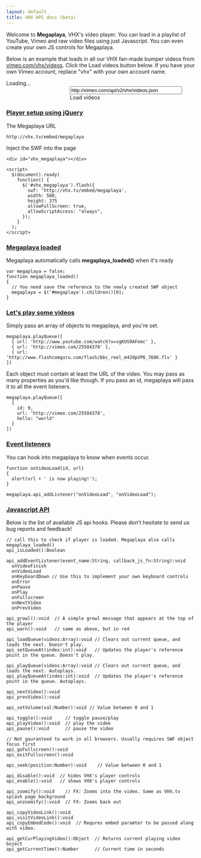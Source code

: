 ```yaml
---
layout: default
title: VHX API docs (beta)
---
```



<script type="text/javascript">
  $(document).ready(
    function() {
      $('#megaplaya').flash({
        swf: 'http://vhx.tv/embed/megaplaya',
        width: 500,
        allowFullScreen: true,
        allowScriptAccess: "always",
        height: 375
      });
    }
  );

  // Megaplaya calls this function when it's ready
  var megaplaya = false;
  function megaplaya_loaded()
  {
    megaplaya = $('#megaplaya').children()[0];
  }

  function load_videos()
  {
    $.ajax({
      type: "GET",
      url: $('#vimeo_videos_url')[0].value,
      dataType: "jsonp",
      success: function(videos, status, ajax) {
        if (videos) {
          megaplaya.api_playQueue(videos);
        }
      }
     });
  }

</script>

Welcome to <b markdown="1">Megaplaya</b>, VHX's video player. You can load in a playlist of YouTube, Vimeo and raw video files using just Javascript. You can even create your own JS controls for Megaplaya.

Below is an example that loads in all our VHX fan-made bumper videos from [vimeo.com/vhx/videos](http://vimeo.com/vhx/videos). Click the Load videos button below. If you have your own Vimeo account, replace "vhx" with your own account name.

<div id="megaplaya" markdown="1">Loading...</div>

<div style="margin-left: 170px;" markdown="1">
<input id="vimeo_videos_url" type="text" value="http://vimeo.com/api/v2/vhx/videos.json" style="width:300px;" />
<div class="btn" onclick="load_videos()" style="width: 140px;">Load videos</div>
</div>

### [Player setup using jQuery](#setup)

The Megaplaya URL

    http://vhx.tv/embed/megaplaya

Inject the SWF into the page

    <div id="vhx_megaplaya"></div>

    <script>
      $(document).ready(
        function() {
          $('#vhx_megaplaya').flash({
            swf: 'http://vhx.tv/embed/megaplaya',
            width: 500,
            height: 375
            allowFullScreen: true,
            allowScriptAccess: "always",
          });
        }
      );
    </script>

### [Megaplaya loaded](#megaplaya-loaded)

Megaplaya automatically calls **megaplaya_loaded()** when it's ready

    var megaplaya = false;
    function megaplaya_loaded()
    {
      // You need save the reference to the newly created SWF object
      megaplaya = $('#megaplaya').children()[0];
    }

### [Let's play some videos](#example)

Simply pass an array of objects to megaplaya, and you're set.

    megaplaya.playQueue([
      { url: 'http://www.youtube.com/watch?v=sgKUS9AFemc' },
      { url: 'http://vimeo.com/25584378' },
      { url: 'http://www.flashcomguru.com/flash/bbc_reel_m420pVP6_768K.flv' }
    ])

Each object must contain at least the URL of the video. You may pass as many properties as you'd like though. If you pass an id, megaplaya will pass it to all the event listeners.

    megaplaya.playQueue([
      {
        id: 9,
        url: 'http://vimeo.com/25584378',
        hello: "world"
      }
    ])

### [Event listeners](#listen)

You can hook into megaplaya to know when events occur.

    function onVideoLoad(id, url)
    {
      alert(url + ' is now playing!');
    }

    megaplaya.api_addListener("onVideoLoad", "onVideoLoad");

### [Javascript API](#javascript-api)

Below is the list of available JS api hooks. Please don't hesitate to send us bug reports and feedback!

    // call this to check if player is loaded. Megaplaya also calls megaplaya_loaded()
    api_isLoaded():Boolean

    api_addEventListener(event_name:String, callback_js_fn:String):void
      onVideoFinish
      onVideoLoad
      onKeyboardDown // Use this to implement your own keyboard controls
      onError
      onPause
      onPlay
      onFullscreen
      onNextVideo
      onPrevVideo

    api_growl():void  // A simple growl message that appears at the top of the player
    api_warn():void   // same as above, but in red

    api_loadQueue(videos:Array):void // Clears out current queue, and loads the next. Doesn't play.
    api_setQueueAt(index:int):void   // Updates the player's reference point in the queue. Doesn't play.

    api_playQueue(videos:Array):void // Clears out current queue, and loads the next. Autoplays.
    api_playQueueAt(index:int):void  // Updates the player's reference point in the queue. Autoplays.

    api_nextVideo():void
    api_prevVideo():void

    api_setVolume(val:Number):void // Value between 0 and 1

    api_toggle():void     // toggle pause/play
    api_playVideo():void  // play the video
    api_pause():void      // pause the video

    // Not gauranteed to work in all browsers. Usually requires SWF object focus first
    api_goFullscreen():void
    api_exitFullscreen():void

    api_seek(position:Number):void    // Value between 0 and 1

    api_disable():void  // hides VHX's player controls
    api_enable():void   // shows VHX's player controls

    api_zoomify():void    // FX: Zooms into the video. Same as VHX.tv splash page background
    api_unzoomify():void  // FX: Zooms back out

    api_copyVideoLink():void
    api_visitVideoLink():void
    api_copyEmbedCode():void  // Requres embed paramter to be passed along with video.

    api_getCurPlayingVideo():Object  // Returns current playing video boject
    api_getCurrentTime():Number      // Current time in seconds
